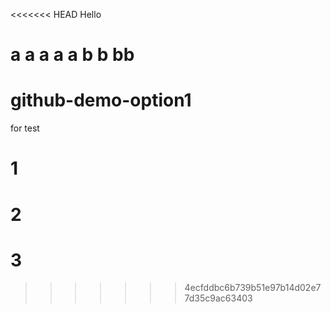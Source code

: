 <<<<<<< HEAD
Hello

a
a
a
a
a
b
b
bb
=======
# github-demo-option1
for test
# 1
# 2
# 3

>>>>>>> 4ecfddbc6b739b51e97b14d02e77d35c9ac63403
